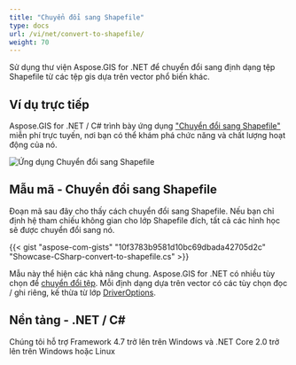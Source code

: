 ```yaml
---
title: "Chuyển đổi sang Shapefile"
type: docs
url: /vi/net/convert-to-shapefile/
weight: 70
---
```


Sử dụng thư viện Aspose.GIS for .NET để chuyển đổi sang định dạng tệp Shapefile từ các tệp gis dựa trên vector phổ biến khác.

## **Ví dụ trực tiếp**

Aspose.GIS for .NET / C# trình bày ứng dụng ["Chuyển đổi sang Shapefile"](https://products.aspose.app/gis/conversion/convert-to-shapefile) miễn phí trực tuyến, nơi bạn có thể khám phá chức năng và chất lượng hoạt động của nó.

![Ứng dụng Chuyển đổi sang Shapefile](conversion.png)

## **Mẫu mã - Chuyển đổi sang Shapefile**

Đoạn mã sau đây cho thấy cách chuyển đổi sang Shapefile. Nếu bạn chỉ định hệ tham chiếu không gian cho lớp Shapefile đích, tất cả các hình học sẽ được chuyển đổi sang nó. 

{{< gist "aspose-com-gists" "10f3783b9581d10bc69dbada42705d2c" "Showcase-CSharp-convert-to-shapefile.cs" >}}

Mẫu này thể hiện các khả năng chung. Aspose.GIS for .NET có nhiều tùy chọn để [chuyển đổi tệp](https://docs.aspose.com/gis/net/vector-layers/). Mỗi định dạng dựa trên vector có các tùy chọn đọc / ghi riêng, kế thừa từ lớp [DriverOptions](https://reference.aspose.com/gis/net/aspose.gis/driveroptions).

## **Nền tảng - .NET / C#**

Chúng tôi hỗ trợ Framework 4.7 trở lên trên Windows và .NET Core 2.0 trở lên trên Windows hoặc Linux
